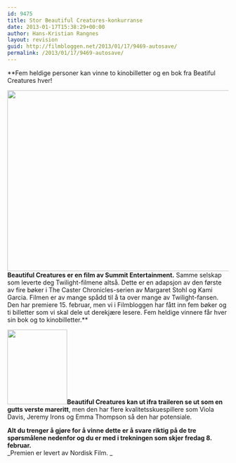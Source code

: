 ```yaml
---
id: 9475
title: Stor Beautiful Creatures-konkurranse
date: 2013-01-17T15:38:29+00:00
author: Hans-Kristian Rangnes
layout: revision
guid: http://filmbloggen.net/2013/01/17/9469-autosave/
permalink: /2013/01/17/9469-autosave/
---
```

**Fem heldige personer kan vinne to kinobilletter og en bok fra Beatiful Creatures hver!<!--more-->

  
<span class="Apple-style-span" style="font-weight: normal"><a href="http://filmbloggen.net/2013/01/17/stor-beautiful-creatures-konkurranse/beautiful-creatures/" rel="attachment wp-att-9474"><img class="alignnone size-large wp-image-9474" src="http://filmbloggen.net/wp-content/uploads//2013/01/vxabeny8-620x412.jpg" alt="" width="620" height="412" /></a><br /> <strong>Beautiful Creatures er en film av Summit Entertainment.</strong> Samme selskap som leverte deg Twilight-filmene altså. Dette er en adapsjon av den første av fire bøker i The Caster Chronicles-serien av Margaret Stohl og Kami Garcia. Filmen er av mange spådd til å ta over mange av Twilight-fansen. Den har premiere 15. februar, men vi i Filmbloggen har fått inn fem bøker og ti billetter som vi skal dele ut derekjære lesere. Fem heldige vinnere får hver sin bok og to kinobilletter.</span>**

**<a href="http://filmbloggen.net/2013/01/17/stor-beautiful-creatures-konkurranse/bc_bok_3dvisualisering_fl_ny_th/" rel="attachment wp-att-9470"><img class="alignleft size-thumbnail wp-image-9470" src="http://filmbloggen.net/wp-content/uploads//2013/01/BC_bok_3Dvisualisering_FL_NY_th-150x150.jpg" alt="" width="136" height="170" /></a>Beautiful Creatures kan ut ifra traileren se ut som en gutts verste mareritt**, men den har flere kvalitetsskuespillere som Viola Davis, Jeremy Irons og Emma Thompson så den har potensiale.

**Alt du trenger å gjøre for å vinne dette er å svare riktig på de tre spørsmålene nedenfor og du er med i trekningen som skjer fredag 8. februar.**  
_Premien er levert av Nordisk Film. _
